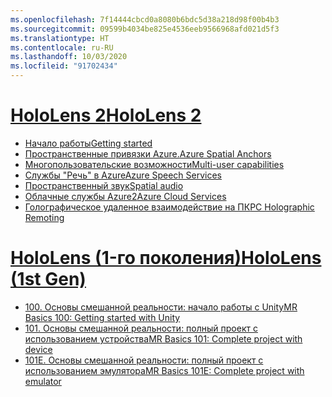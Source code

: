 ```yaml
---
ms.openlocfilehash: 7f14444cbcd0a8080b6bdc5d38a218d98f00b4b3
ms.sourcegitcommit: 09599b4034be825e4536eeb9566968afd021d5f3
ms.translationtype: HT
ms.contentlocale: ru-RU
ms.lasthandoff: 10/03/2020
ms.locfileid: "91702434"
---
```

# <a name="hololens-2"></a>[<span data-ttu-id="c24d1-101">HoloLens 2</span><span class="sxs-lookup"><span data-stu-id="c24d1-101">HoloLens 2</span></span>](#tab/hl2)

* [<span data-ttu-id="c24d1-102">Начало работы</span><span class="sxs-lookup"><span data-stu-id="c24d1-102">Getting started</span></span>](../unity/tutorials/mr-learning-base-01.md)
* [<span data-ttu-id="c24d1-103">Пространственные привязки Azure.</span><span class="sxs-lookup"><span data-stu-id="c24d1-103">Azure Spatial Anchors</span></span>](../unity/tutorials/mr-learning-asa-01.md)
* [<span data-ttu-id="c24d1-104">Многопользовательские возможности</span><span class="sxs-lookup"><span data-stu-id="c24d1-104">Multi-user capabilities</span></span>](../unity/tutorials/mr-learning-sharing-01.md)
* [<span data-ttu-id="c24d1-105">Службы "Речь" в Azure</span><span class="sxs-lookup"><span data-stu-id="c24d1-105">Azure Speech Services</span></span>](../unity/tutorials/mrlearning-speechsdk-ch1.md)
* [<span data-ttu-id="c24d1-106">Пространственный звук</span><span class="sxs-lookup"><span data-stu-id="c24d1-106">Spatial audio</span></span>](../unity/tutorials/unity-spatial-audio-ch1.md)
* [<span data-ttu-id="c24d1-107">Oблачныe службы Azure2</span><span class="sxs-lookup"><span data-stu-id="c24d1-107">Azure Cloud Services</span></span>](../unity/tutorials/mr-learning-azure-01.md)
* [<span data-ttu-id="c24d1-108">Голографическое удаленное взаимодействие на ПК</span><span class="sxs-lookup"><span data-stu-id="c24d1-108">PC Holographic Remoting</span></span>](../unity/tutorials/mr-learning-pc-holographic-remoting-01.md)

# <a name="hololens-1st-gen"></a>[<span data-ttu-id="c24d1-109">HoloLens (1-го поколения)</span><span class="sxs-lookup"><span data-stu-id="c24d1-109">HoloLens (1st Gen)</span></span>](#tab/hl1)

* [<span data-ttu-id="c24d1-110">100. Основы смешанной реальности: начало работы с Unity</span><span class="sxs-lookup"><span data-stu-id="c24d1-110">MR Basics 100: Getting started with Unity</span></span>](../unity/tutorials/holograms-100.md)
* [<span data-ttu-id="c24d1-111">101. Основы смешанной реальности: полный проект с использованием устройства</span><span class="sxs-lookup"><span data-stu-id="c24d1-111">MR Basics 101: Complete project with device</span></span>](../unity/tutorials/holograms-101.md)
* [<span data-ttu-id="c24d1-112">101E. Основы смешанной реальности: полный проект с использованием эмулятора</span><span class="sxs-lookup"><span data-stu-id="c24d1-112">MR Basics 101E: Complete project with emulator</span></span>](../unity/tutorials/holograms-101e.md)


